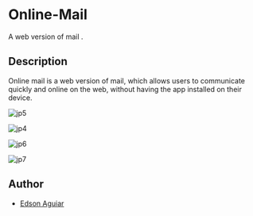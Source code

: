 # Online-Mail
A web version of mail .

## Description
Online mail is a web version of mail, which allows users to communicate quickly and online on the web, without
having the app installed on their device. 


![jp5](https://user-images.githubusercontent.com/106551525/223286414-47592bff-c695-49d3-8cbf-544e3c7ae206.png)

![jp4](https://user-images.githubusercontent.com/106551525/223286346-975172f1-dbe1-4556-b995-038cc5ea30c9.png)

![jp6](https://user-images.githubusercontent.com/106551525/223286465-8ccdbb9b-99ad-4785-ab44-5f70b14e1348.png)

![jp7](https://user-images.githubusercontent.com/106551525/223286526-4ce37f0c-f3d1-44af-8247-e4ad49e09a54.png)




## Author

* <a href="mailto:iamedsonaguiar@gmail.com">Edson Aguiar</a>
